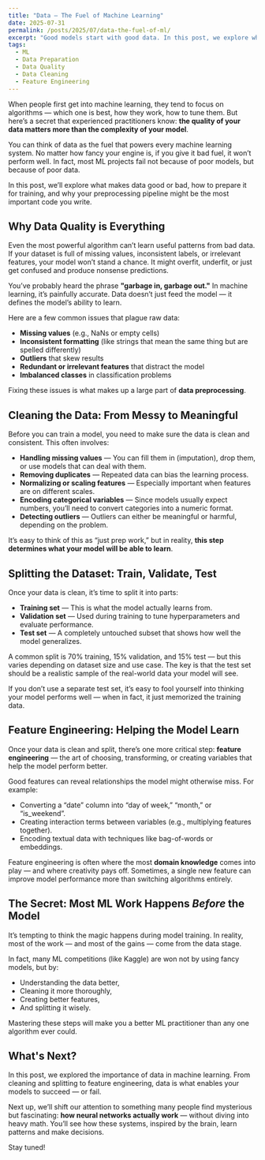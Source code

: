 ```yaml
---
title: "Data — The Fuel of Machine Learning"
date: 2025-07-31
permalink: /posts/2025/07/data-the-fuel-of-ml/
excerpt: "Good models start with good data. In this post, we explore why data quality is often more important than algorithm choice, what makes data 'dirty,' and how to clean, prepare, and split your datasets for machine learning success."
tags:
  - ML
  - Data Preparation
  - Data Quality
  - Data Cleaning
  - Feature Engineering
---
```


When people first get into machine learning, they tend to focus on algorithms — which one is best, how they work, how to tune them. But here’s a secret that experienced practitioners know: **the quality of your data matters more than the complexity of your model**.

You can think of data as the fuel that powers every machine learning system. No matter how fancy your engine is, if you give it bad fuel, it won’t perform well. In fact, most ML projects fail not because of poor models, but because of poor data.

In this post, we’ll explore what makes data good or bad, how to prepare it for training, and why your preprocessing pipeline might be the most important code you write.



## Why Data Quality is Everything

Even the most powerful algorithm can’t learn useful patterns from bad data. If your dataset is full of missing values, inconsistent labels, or irrelevant features, your model won’t stand a chance. It might overfit, underfit, or just get confused and produce nonsense predictions.

You’ve probably heard the phrase **"garbage in, garbage out."** In machine learning, it’s painfully accurate. Data doesn’t just feed the model — it defines the model’s ability to learn.

Here are a few common issues that plague raw data:
- **Missing values** (e.g., NaNs or empty cells)
- **Inconsistent formatting** (like strings that mean the same thing but are spelled differently)
- **Outliers** that skew results
- **Redundant or irrelevant features** that distract the model
- **Imbalanced classes** in classification problems

Fixing these issues is what makes up a large part of **data preprocessing**.



## Cleaning the Data: From Messy to Meaningful

Before you can train a model, you need to make sure the data is clean and consistent. This often involves:

- **Handling missing values** — You can fill them in (imputation), drop them, or use models that can deal with them.
- **Removing duplicates** — Repeated data can bias the learning process.
- **Normalizing or scaling features** — Especially important when features are on different scales.
- **Encoding categorical variables** — Since models usually expect numbers, you’ll need to convert categories into a numeric format.
- **Detecting outliers** — Outliers can either be meaningful or harmful, depending on the problem.

It’s easy to think of this as “just prep work,” but in reality, **this step determines what your model will be able to learn**.



## Splitting the Dataset: Train, Validate, Test

Once your data is clean, it’s time to split it into parts:

- **Training set** — This is what the model actually learns from.
- **Validation set** — Used during training to tune hyperparameters and evaluate performance.
- **Test set** — A completely untouched subset that shows how well the model generalizes.

A common split is 70% training, 15% validation, and 15% test — but this varies depending on dataset size and use case. The key is that the test set should be a realistic sample of the real-world data your model will see.

If you don’t use a separate test set, it’s easy to fool yourself into thinking your model performs well — when in fact, it just memorized the training data.



## Feature Engineering: Helping the Model Learn

Once your data is clean and split, there’s one more critical step: **feature engineering** — the art of choosing, transforming, or creating variables that help the model perform better.

Good features can reveal relationships the model might otherwise miss. For example:
- Converting a “date” column into “day of week,” “month,” or “is_weekend”.
- Creating interaction terms between variables (e.g., multiplying features together).
- Encoding textual data with techniques like bag-of-words or embeddings.

Feature engineering is often where the most **domain knowledge** comes into play — and where creativity pays off. Sometimes, a single new feature can improve model performance more than switching algorithms entirely.



## The Secret: Most ML Work Happens *Before* the Model

It’s tempting to think the magic happens during model training. In reality, most of the work — and most of the gains — come from the data stage.

In fact, many ML competitions (like Kaggle) are won not by using fancy models, but by:
- Understanding the data better,
- Cleaning it more thoroughly,
- Creating better features,
- And splitting it wisely.

Mastering these steps will make you a better ML practitioner than any one algorithm ever could.



## What's Next?

In this post, we explored the importance of data in machine learning. From cleaning and splitting to feature engineering, data is what enables your models to succeed — or fail.

Next up, we’ll shift our attention to something many people find mysterious but fascinating: **how neural networks actually work** — without diving into heavy math. You’ll see how these systems, inspired by the brain, learn patterns and make decisions.

Stay tuned!
